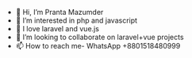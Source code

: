 - 👋 Hi, I’m Pranta Mazumder
- 👀 I’m interested in php and javascript 
- 🌱 I love laravel and vue.js
- 💞️ I’m looking to collaborate on laravel+vue projects 
- 📫 How to reach me- WhatsApp +8801518480999

<!---
CodeWithPranta/CodeWithPranta is a ✨ special ✨ repository because its `README.md` (this file) appears on your GitHub profile.
You can click the Preview link to take a look at your changes.
--->
